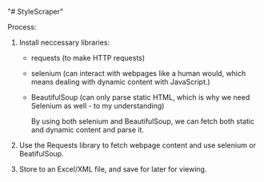 "# StyleScraper" 

Process:

1. Install neccessary libraries:
   * requests (to make HTTP requests)
   * selenium (can interact with webpages like a human would, which means dealing with dynamic content with JavaScript.)
   * BeautifulSoup (can only parse static HTML, which is why we need Selenium as well - to my understanding)

     By using both selenium and BeautifulSoup, we can fetch both static and dynamic content and parse it.

2. Use the Requests library to fetch webpage content and use selenium or BeatifulSoup.

3. Store to an Excel/XML file, and save for later for viewing.

